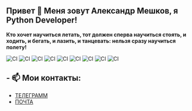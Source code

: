 ## Привет 👋 Меня зовут Александр Мешков, я Python Developer!

**Кто хочет научиться летать, тот должен сперва научиться стоять, и ходить, и бегать, и лазить, и танцевать: нельзя сразу научиться полету!**

![CI](https://img.shields.io/badge/-Python-green)
![CI](https://img.shields.io/badge/-Django-yellowgreen)
![CI](https://img.shields.io/badge/-Django%20Rest%20Framework-success)
![CI](https://img.shields.io/badge/-MySql-important)
![CI](https://img.shields.io/badge/-Nginx-blueviolet)
![CI](https://img.shields.io/badge/-Docker-blueviolet)
![CI](https://img.shields.io/badge/-Linux-red)
![CI](https://img.shields.io/badge/-CSS-yellowgreen)
![CI](https://img.shields.io/badge/-HTML-lightgrey)

## - 📫 Мои контакты:
  - [ТЕЛЕГРАММ](https://t.me/Alexander_Meshkov1989)
  - [ПОЧТА](mechkov.a_konslg@mail.ru)
<!--
**Aleksandr-Meshkov/Aleksandr-Meshkov** is a ✨ _special_ ✨ repository because its `README.md` (this file) appears on your GitHub profile.

Here are some ideas to get you started:

- 🔭 I’m currently working on ...
- 🌱 I’m currently learning ...
- 👯 I’m looking to collaborate on ...
- 🤔 I’m looking for help with ...
- 💬 Ask me about ...
- 📫 How to reach me: ...
- 😄 Pronouns: ...
- ⚡ Fun fact: ...
-->
